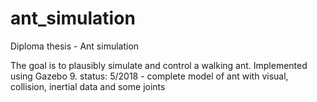 # ant_simulation
Diploma thesis - Ant simulation

The goal is to plausibly simulate and control a walking ant.
Implemented using Gazebo 9.
status: 5/2018 - complete model of ant with visual, collision, 
                 inertial data and some joints 
